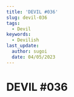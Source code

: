 ```yaml
---
title: 'DEVIL #036'
slug: devil-036
tags:
  - Devil
keywords:
  - Devilish
last_update:
  author: sugoi
  date: 04/05/2023
---
```


# DEVIL #036
